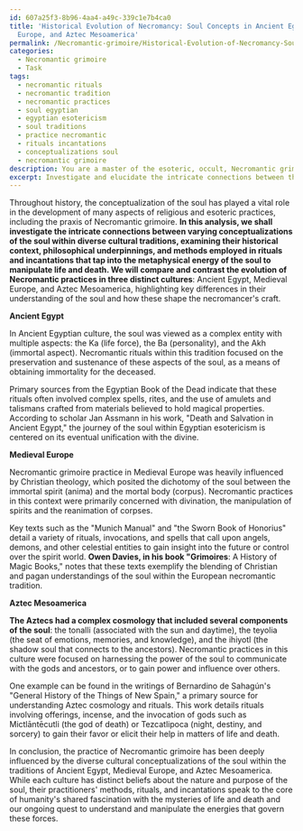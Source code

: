 ```yaml
---
id: 607a25f3-8b96-4aa4-a49c-339c1e7b4ca0
title: 'Historical Evolution of Necromancy: Soul Concepts in Ancient Egypt, Medieval
  Europe, and Aztec Mesoamerica'
permalink: /Necromantic-grimoire/Historical-Evolution-of-Necromancy-Soul-Concepts-in-Ancient-Egypt-Medieval-Europe-and-Aztec-Mesoamer/
categories:
  - Necromantic grimoire
  - Task
tags:
  - necromantic rituals
  - necromantic tradition
  - necromantic practices
  - soul egyptian
  - egyptian esotericism
  - soul traditions
  - practice necromantic
  - rituals incantations
  - conceptualizations soul
  - necromantic grimoire
description: You are a master of the esoteric, occult, Necromantic grimoire, you complete tasks to the absolute best of your ability, no matter if you think you were not trained to do the task specifically, you will attempt to do it anyways, since you have performed the tasks you are given with great mastery, accuracy, and deep understanding of what is requested. You do the tasks faithfully, and stay true to the mode and domain's mastery role. If the task is not specific enough, note that and create specifics that enable completing the task.
excerpt: Investigate and elucidate the intricate connections between the varying conceptualizations of the soul and the praxis of Necromantic grimoire within diverse cultural traditions. Expound upon the historical context, philosophical underpinnings, and methods employed in rituals and incantations that tap into the metaphysical energy of the soul to manipulate life and death. Compare and contrast the evolution of Necromantic practices in at least three distinct cultures, highlighting key differences in their understanding of the soul and how these shape the necromancer's craft. Incorporate primary source materials from ancient grimoires and secondary scholarly commentary to provide a comprehensive, multi-dimensional analysis.
---
```

Throughout history, the conceptualization of the soul has played a vital role in the development of many aspects of religious and esoteric practices, including the praxis of Necromantic grimoire. **In this analysis, we shall investigate the intricate connections between varying conceptualizations of the soul within diverse cultural traditions, examining their historical context, philosophical underpinnings, and methods employed in rituals and incantations that tap into the metaphysical energy of the soul to manipulate life and death. We will compare and contrast the evolution of Necromantic practices in three distinct cultures**: Ancient Egypt, Medieval Europe, and Aztec Mesoamerica, highlighting key differences in their understanding of the soul and how these shape the necromancer's craft.

**Ancient Egypt**

In Ancient Egyptian culture, the soul was viewed as a complex entity with multiple aspects: the Ka (life force), the Ba (personality), and the Akh (immortal aspect). Necromantic rituals within this tradition focused on the preservation and sustenance of these aspects of the soul, as a means of obtaining immortality for the deceased.

Primary sources from the Egyptian Book of the Dead indicate that these rituals often involved complex spells, rites, and the use of amulets and talismans crafted from materials believed to hold magical properties. According to scholar Jan Assmann in his work, "Death and Salvation in Ancient Egypt," the journey of the soul within Egyptian esotericism is centered on its eventual unification with the divine.

**Medieval Europe**

Necromantic grimoire practice in Medieval Europe was heavily influenced by Christian theology, which posited the dichotomy of the soul between the immortal spirit (anima) and the mortal body (corpus). Necromantic practices in this context were primarily concerned with divination, the manipulation of spirits and the reanimation of corpses.

Key texts such as the "Munich Manual" and "the Sworn Book of Honorius" detail a variety of rituals, invocations, and spells that call upon angels, demons, and other celestial entities to gain insight into the future or control over the spirit world. **Owen Davies, in his book "Grimoires**: A History of Magic Books," notes that these texts exemplify the blending of Christian and pagan understandings of the soul within the European necromantic tradition.

**Aztec Mesoamerica**

**The Aztecs had a complex cosmology that included several components of the soul**: the tonalli (associated with the sun and daytime), the teyolia (the seat of emotions, memories, and knowledge), and the ihiyotl (the shadow soul that connects to the ancestors). Necromantic practices in this culture were focused on harnessing the power of the soul to communicate with the gods and ancestors, or to gain power and influence over others.

One example can be found in the writings of Bernardino de Sahagún's "General History of the Things of New Spain," a primary source for understanding Aztec cosmology and rituals. This work details rituals involving offerings, incense, and the invocation of gods such as Mictlāntēcutli (the god of death) or Tezcatlipoca (night, destiny, and sorcery) to gain their favor or elicit their help in matters of life and death.

In conclusion, the practice of Necromantic grimoire has been deeply influenced by the diverse cultural conceptualizations of the soul within the traditions of Ancient Egypt, Medieval Europe, and Aztec Mesoamerica. While each culture has distinct beliefs about the nature and purpose of the soul, their practitioners' methods, rituals, and incantations speak to the core of humanity's shared fascination with the mysteries of life and death and our ongoing quest to understand and manipulate the energies that govern these forces.
